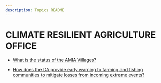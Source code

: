 ```yaml
---
description: Topics README
---
```


# CLIMATE RESILIENT AGRICULTURE OFFICE


 - [What is the status of the AMIA Villages?](/2022/other-priority-programs-and-projects/climate-resilient-agriculture-office/what-is-the-status-of-the-amia-villages.html)
    
 - [How does the DA provide early warning to farming and fishing communities to mitigate losses from incoming extreme events?](/2022/other-priority-programs-and-projects/climate-resilient-agriculture-office/how-does-the-da-provide-early-warning-to-farming-and-fishing-communities-to-mitigate-losses-from-inc.html)
    
